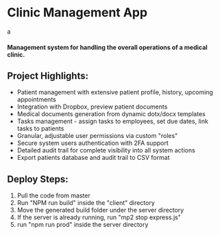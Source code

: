 # Clinic Management App
a
#### Management system for handling the overall operations of a medical clinic.

## Project Highlights:

* Patient management with extensive patient profile, history, upcoming appointments
* Integration with Dropbox, preview patient documents
* Medical documents generation from dynamic dotx/docx templates
* Tasks management - assign tasks to employees, set due dates, link tasks to patients
* Granular, adjustable user permissions via custom "roles"
* Secure system users authentication with 2FA support
* Detailed audit trail for complete visibility into all system actions 
* Export patients database and audit trail to CSV format

## Deploy Steps:

1. Pull the code from master
2. Run "NPM run build" inside the "client" directory
3. Move the generated build folder under the server directory
4. If the server is already running, run "mp2 stop express.js"
4. run "npm run prod" inside the server directory